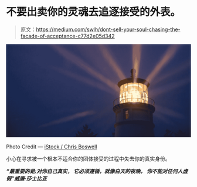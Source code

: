 # 不要出卖你的灵魂去追逐接受的外表。

> 原文：<https://medium.com/swlh/dont-sell-your-soul-chasing-the-facade-of-acceptance-c77d2e05d342>

![](img/0dcd91fa890b7ac970c3ab3de14d64e6.png)

Photo Credit — [iStock / Chris Boswell](https://www.istockphoto.com/ca/portfolio/ChrisBoswell?license=rf&mediatype=photography&assettype=image&sort=best)

小心在寻求被一个根本不适合你的团体接受的过程中失去你的真实身份。

***“最重要的是:对你自己真实，
它必须遵循，就像白天的夜晚，
你不能对任何人虚假”威廉·莎士比亚***